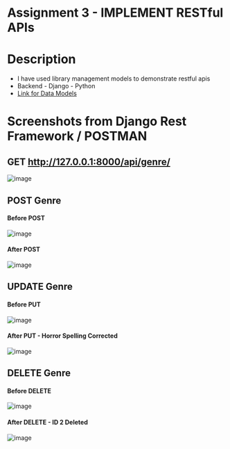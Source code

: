 # Assignment 3 - IMPLEMENT RESTful APIs

# Description
- I have used library management models to demonstrate restful apis
- Backend - Django - Python
- [Link for Data Models](https://github.com/amanjain487/pp_assignment_3/blob/main/Assignment%202%20-%20Data%20Models%20and%20REST%20APIs.pdf)

# Screenshots from Django Rest Framework / POSTMAN
## GET http://127.0.0.1:8000/api/genre/
![image](https://user-images.githubusercontent.com/46129975/167090555-9feaee7c-56c0-4bc8-b291-66defeeb9973.png)

## POST Genre
#### Before POST
![image](https://user-images.githubusercontent.com/46129975/167090724-e7cc5b47-f293-42d0-85c5-d688932e7b5b.png)
#### After POST
![image](https://user-images.githubusercontent.com/46129975/167090756-1cb2fa2b-5dbd-47a9-aaf4-9af8e52a3d3c.png)

## UPDATE Genre
#### Before PUT
![image](https://user-images.githubusercontent.com/46129975/167091734-c9c44e36-2dc7-43a7-ae5d-92bb9d6e059c.png)
#### After PUT - Horror Spelling Corrected
![image](https://user-images.githubusercontent.com/46129975/167091884-35908469-7f74-48d8-afcb-de22d4aed013.png)

## DELETE Genre
#### Before DELETE
![image](https://user-images.githubusercontent.com/46129975/167092373-9b1be9be-2938-4dc6-833e-9b60dc2d54cc.png)
#### After DELETE - ID 2 Deleted
![image](https://user-images.githubusercontent.com/46129975/167092526-2d610f0e-1f12-43e1-a6b5-69fa9b02e2fb.png)

